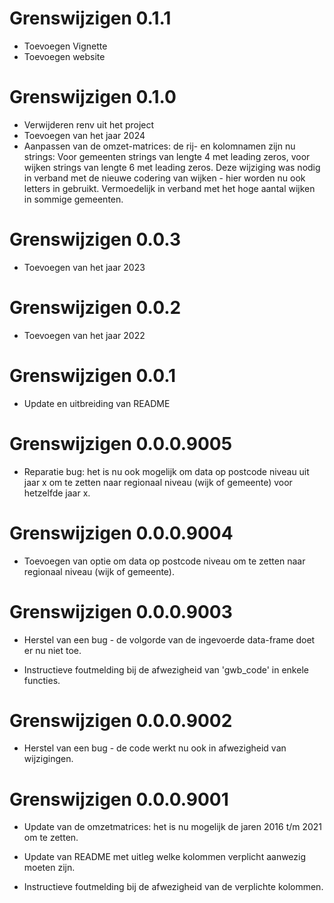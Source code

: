 # Grenswijzigen 0.1.1

* Toevoegen Vignette
* Toevoegen website

# Grenswijzigen 0.1.0

* Verwijderen renv uit het project
* Toevoegen van het jaar 2024
* Aanpassen van de omzet-matrices: de rij- en kolomnamen zijn nu strings:
  Voor gemeenten strings van lengte 4 met leading zeros,
  voor wijken strings van lengte 6 met leading zeros.
  Deze wijziging was nodig in verband met de nieuwe codering van wijken - hier
  worden nu ook letters in gebruikt. Vermoedelijk in verband met het hoge aantal
  wijken in sommige gemeenten.

# Grenswijzigen 0.0.3

* Toevoegen van het jaar 2023

# Grenswijzigen 0.0.2

* Toevoegen van het jaar 2022

# Grenswijzigen 0.0.1

* Update en uitbreiding van README

# Grenswijzigen 0.0.0.9005

* Reparatie bug: het is nu ook mogelijk om data op postcode niveau uit jaar x
  om te zetten naar regionaal niveau (wijk of gemeente) voor hetzelfde jaar x.

# Grenswijzigen 0.0.0.9004

* Toevoegen van optie om data op postcode niveau om te zetten naar regionaal
  niveau (wijk of gemeente).

# Grenswijzigen 0.0.0.9003

* Herstel van een bug - de volgorde van de ingevoerde data-frame doet er nu niet toe.

* Instructieve foutmelding bij de afwezigheid van 'gwb_code' in enkele functies.

# Grenswijzigen 0.0.0.9002

* Herstel van een bug - de code werkt nu ook in afwezigheid van wijzigingen.

# Grenswijzigen 0.0.0.9001

* Update van de omzetmatrices: het is nu mogelijk de jaren 2016 t/m 2021 om te zetten.

* Update van README met uitleg welke kolommen verplicht aanwezig moeten zijn.

* Instructieve foutmelding bij de afwezigheid van de verplichte kolommen.
